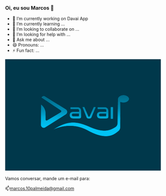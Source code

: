 ### Oi, eu sou Marcos 👋


- 🔭 I’m currently working on Davai App
- 🌱 I’m currently learning ...
- 👯 I’m looking to collaborate on ...
- 🤔 I’m looking for help with ...
- 💬 Ask me about ...
- 😄 Pronouns: ...
- ⚡ Fun fact: ...

![alt text](https://github.com/Marcos14Almeida/Marcos14Almeida/blob/main/davai_logo.png?raw=true)

Vamos conversar, mande um e-mail para:

📫marcos.10palmeida@gmail.com
